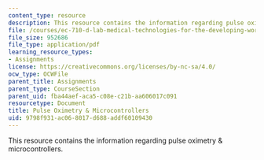 ```yaml
---
content_type: resource
description: This resource contains the information regarding pulse oximetry & microcontrollers.
file: /courses/ec-710-d-lab-medical-technologies-for-the-developing-world-spring-2010/9798f931ac068017d688addf60109430_MITEC_710S10_pulseox.pdf
file_size: 952686
file_type: application/pdf
learning_resource_types:
- Assignments
license: https://creativecommons.org/licenses/by-nc-sa/4.0/
ocw_type: OCWFile
parent_title: Assignments
parent_type: CourseSection
parent_uid: fba44aef-aca5-c08e-c21b-aa606017c091
resourcetype: Document
title: Pulse Oximetry & Microcontrollers
uid: 9798f931-ac06-8017-d688-addf60109430
---
```

This resource contains the information regarding pulse oximetry & microcontrollers.